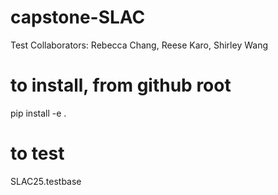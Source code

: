 # capstone-SLAC
Test
Collaborators: Rebecca Chang, Reese Karo, Shirley Wang

# to install, from github root
pip install -e .

# to test
SLAC25.testbase

